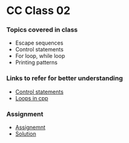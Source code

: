 # CC Class 02

### Topics covered in class
- Escape sequences
- Control statements
- For loop, while loop
- Printing patterns

### Links to refer for better understanding
- [Control statements](https://www.geeksforgeeks.org/loops-and-control-statements-continue-break-and-pass-in-python/)    
- [Loops in cpp](https://www.geeksforgeeks.org/cpp-loops/)

### Assignment 
 - [Assignemnt](https://drive.google.com/file/d/1p-pEN4lQtqu75POclaJ4ADLHjx5ILMK6/view?usp=share_link)
 - [Solution](https://drive.google.com/file/d/1vAxizF_7SdJSByzVtAAGQJaThf1TPNL4/view?usp=sharing)
